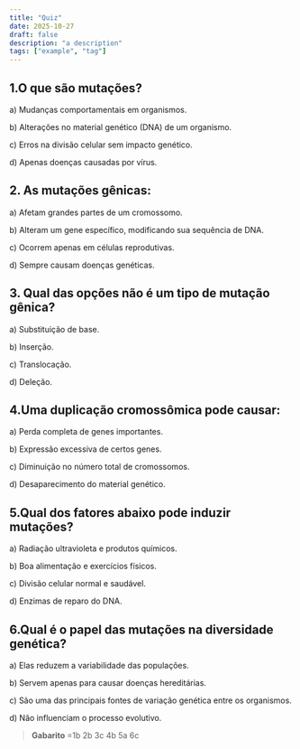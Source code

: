 ```yaml
---
title: "Quiz"
date: 2025-10-27
draft: false
description: "a description"
tags: ["example", "tag"]
---
```

## 1.O que são mutações?

a) Mudanças comportamentais em organismos.

b) Alterações no material genético (DNA) de um organismo.

c) Erros na divisão celular sem impacto genético.

d) Apenas doenças causadas por vírus.


## 2. As mutações gênicas:
a) Afetam grandes partes de um cromossomo.

b) Alteram um gene específico, modificando sua sequência de DNA.

c) Ocorrem apenas em células reprodutivas.

d) Sempre causam doenças genéticas.

## 3. Qual das opções não é um tipo de mutação gênica?
a) Substituição de base.

b) Inserção.

c) Translocação.

d) Deleção.

## 4.Uma duplicação cromossômica pode causar:
a) Perda completa de genes importantes.

b) Expressão excessiva de certos genes.

c) Diminuição no número total de cromossomos.

d) Desaparecimento do material genético.

## 5.Qual dos fatores abaixo pode induzir mutações?
a) Radiação ultravioleta e produtos químicos.

b) Boa alimentação e exercícios físicos.

c) Divisão celular normal e saudável.

d) Enzimas de reparo do DNA.

## 6.Qual é o papel das mutações na diversidade genética?
a) Elas reduzem a variabilidade das populações.

b) Servem apenas para causar doenças hereditárias.

c) São uma das principais fontes de variação genética entre os organismos.

d) Não influenciam o processo evolutivo.

> **Gabarito** =1b 2b 3c 4b 5a 6c

